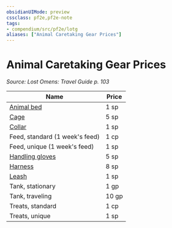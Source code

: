 ```yaml
---
obsidianUIMode: preview
cssclass: pf2e,pf2e-note
tags:
- compendium/src/pf2e/lotg
aliases: ["Animal Caretaking Gear Prices"]
---
```

# Animal Caretaking Gear Prices  
*Source: Lost Omens: Travel Guide p. 103*  

| Name | Price |
|------|-------|
| [Animal bed](compendium/equipment/items/animal-bed-lotg.md) | 1 sp |
| [Cage](compendium/equipment/items/cage-lotg.md) | 5 sp |
| [Collar](compendium/equipment/items/collar-lotg.md) | 1 sp |
| Feed, standard (1 week's feed) | 1 cp |
| Feed, unique (1 week's feed) | 1 sp |
| [Handling gloves](compendium/equipment/items/handling-gloves-lotg.md) | 5 sp |
| [Harness](compendium/equipment/items/harness-lotg.md) | 8 sp |
| [Leash](compendium/equipment/items/leash-lotg.md) | 1 sp |
| Tank, stationary | 1 gp |
| Tank, traveling | 10 gp |
| Treats, standard | 1 cp |
| Treats, unique | 1 sp |